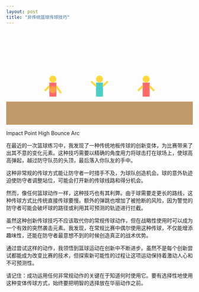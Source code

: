 ```yaml
---
layout: post
title: "非传统篮球传球技巧"
---
```


<svg viewBox="0 0 800 400" xmlns="http://www.w3.org/2000/svg">
  <!-- Court floor -->
  <rect x="0" y="300" width="800" height="100" fill="#C19A6B"/>
  
  <!-- Court lines -->
  <line x1="0" y1="300" x2="800" y2="300" stroke="#FFFFFF" stroke-width="2"/>
  
  <!-- Offensive player -->
  <g transform="translate(200,280)">
    <!-- Body -->
    <rect x="-15" y="-60" width="30" height="60" fill="#FF6B6B"/>
    <!-- Head -->
    <circle cx="0" cy="-75" r="15" fill="#FFD93D"/>
    <!-- Arms in throwing motion -->
    <line x1="-15" y1="-45" x2="-35" y2="-25" stroke="#FFD93D" stroke-width="8"/>
    <line x1="15" y1="-45" x2="35" y2="-15" stroke="#FFD93D" stroke-width="8"/>
  </g>
  
  <!-- Defender -->
  <g transform="translate(400,280)">
    <!-- Body -->
    <rect x="-15" y="-60" width="30" height="60" fill="#4ECDC4"/>
    <!-- Head -->
    <circle cx="0" cy="-75" r="15" fill="#FFD93D"/>
    <!-- Arms up defending -->
    <line x1="-15" y1="-45" x2="-35" y2="-65" stroke="#FFD93D" stroke-width="8"/>
    <line x1="15" y1="-45" x2="35" y2="-65" stroke="#FFD93D" stroke-width="8"/>
  </g>
  
  <!-- Receiving player -->
  <g transform="translate(600,280)">
    <!-- Body -->
    <rect x="-15" y="-60" width="30" height="60" fill="#FF6B6B"/>
    <!-- Head -->
    <circle cx="0" cy="-75" r="15" fill="#FFD93D"/>
    <!-- Arms ready to catch -->
    <line x1="-15" y1="-45" x2="-35" y2="-25" stroke="#FFD93D" stroke-width="8"/>
    <line x1="15" y1="-45" x2="35" y2="-25" stroke="#FFD93D" stroke-width="8"/>
  </g>
  
  <!-- Basketball -->
  <circle cx="200" cy="250" r="15" fill="#FF9F43"/>
  
  <!-- Pass trajectory - now bouncing before defender and arcing high -->
  <path d="M 200,250 L 300,300 Q 400,50 600,250" 
        fill="none" 
        stroke="#FF9F43" 
        stroke-width="3" 
        stroke-dasharray="10,5"/>
  
  <!-- Impact point marker -->
  <circle cx="300" cy="300" r="5" fill="#FF0000"/>
  
  <!-- Force arrows at impact point -->
  <path d="M 300,290 L 300,270 L 295,275 M 300,270 L 305,275" 
        stroke="#FF0000" 
        stroke-width="2" 
        fill="none"/>
  
  <!-- Labels -->
  <text x="300" y="320" text-anchor="middle" fill="white" font-size="14">Impact Point</text>
  <text x="400" y="40" text-anchor="middle" fill="white" font-size="16">High Bounce Arc</text>
</svg>

在最近的一次篮球练习中，我发现了一种传统地板传球的创新变体，为比赛带来了出其不意的变化元素。这种技巧需要以精确的角度用力将球击打在球场上，使球高高弹起，越过防守队员的头顶，最后落入你队友的手中。

这种非常规的传球方式能让防守者一时措手不及，为球队创造机会。球的意外轨迹迫使防守者调整站位，可能会打开新的传球线路和得分机会。

然而，像任何篮球动作一样，这种技巧也有其利弊。由于球需要走更长的路线，这种传球方式比传统直接传球要慢。额外的弹跳也增加了被抢断的风险，因为警觉的防守者可能会破坏球的路径或利用其可预测的轨迹进行拦截。

虽然这种创新传球技巧不应该取代你的常规传球动作，但在战略性使用时可以成为一个有效的突然袭击元素。我发现，在常规比赛中偶尔使用这种传球，不仅能增添趣味性，还能在防守者最意想不到的时候创造真正的战术优势。

通过尝试这样的动作，我领悟到篮球运动在创新中不断进步。虽然不是每个创新尝试都能成为改变比赛的技术，但探索新可能性的过程让这项运动保持着激动人心和不可预测性。

请记住：成功运用任何非常规动作的关键在于知道何时使用它。要有选择性地使用这种变体传球方式，始终要把明智的选择放在华丽动作之前。